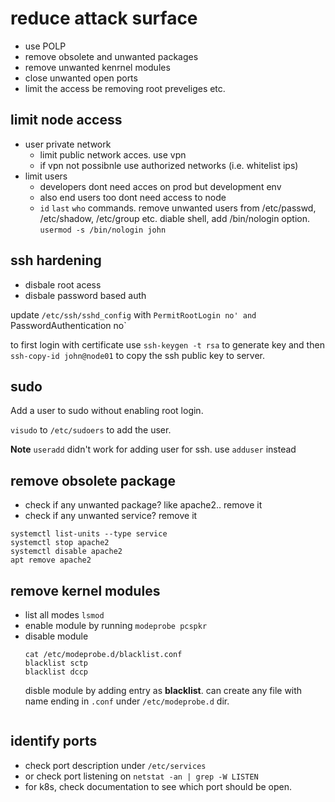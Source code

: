 # reduce attack surface
- use POLP
- remove obsolete and unwanted packages
- remove unwanted kenrnel modules
- close unwanted open ports
- limit the access be removing root preveliges etc.

## limit node access
-  user private network
   - limit public network acces. use vpn
   - if vpn not possibnle use authorized networks (i.e. whitelist ips)
- limit users
  - developers dont need acces on prod but development env
  - also end users too dont need access to node
  - `id` `last` `who` commands. remove unwanted users from /etc/passwd, /etc/shadow, /etc/group etc. diable shell, add /bin/nologin option. `usermod -s /bin/nologin john`


## ssh hardening
- disbale root acess
- disbale password based auth

update `/etc/ssh/sshd_config` with `PermitRootLogin no' and `PasswordAuthentication no`

to first login with certificate use `ssh-keygen -t rsa` to generate key and then `ssh-copy-id john@node01` to copy the ssh public key to server.

## sudo
Add a user to sudo without enabling root login.

`visudo` to `/etc/sudoers` to add the user.

**Note** `useradd` didn't work for adding user for ssh. use `adduser` instead

## remove obsolete package
- check if any unwanted package?  like apache2.. remove it
- check if any unwanted service?  remove it 
````
systemctl list-units --type service
systemctl stop apache2
systemctl disable apache2
apt remove apache2
````

## remove kernel modules
- list all modes `lsmod`
- enable module by running `modeprobe pcspkr`
- disable module
  ````
  cat /etc/modeprobe.d/blacklist.conf
  blacklist sctp
  blacklist dccp
  ````
  disble module by adding entry as **blacklist**. can create any file with name ending in `.conf` under `/etc/modeprobe.d` dir.
  ````

## identify ports
- check port description under  `/etc/services`
- or check port listening on `netstat -an | grep -W LISTEN`
- for k8s, check documentation to see which port should be open.

